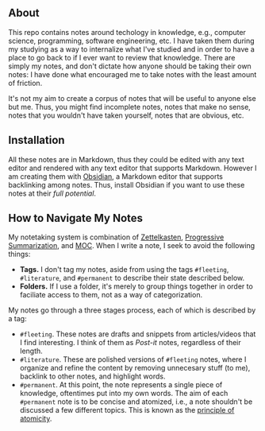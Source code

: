 ## About

This repo contains notes around techology in knowledge, e.g., computer science, programming, software engineering, etc. I have taken them during my studying as a way to internalize what I've studied and in order to have a place to go back to if I ever want to review that knowledge. There are simply my notes, and don't dictate how anyone should be taking their own notes: I have done what encouraged me to take notes with the least amount of friction. 

It's not my aim to create a corpus of notes that will be useful to anyone else but me. Thus, you might find incomplete notes, notes that make no sense, notes that you wouldn't have taken yourself, notes that are obvious, etc. 

## Installation
All these notes are in Markdown, thus they could be edited with any text editor and rendered with any text editor that supports Markdown. However I am creating them with [Obsidian](https://obsidian.md/), a Markdown editor that supports backlinking among notes. Thus, install Obsidian if you want to use these notes at their *full potential*.

## How to Navigate My Notes

My notetaking system is combination of [Zettelkasten](https://en.wikipedia.org/wiki/Zettelkasten), [Progressive Summarization](https://fortelabs.co/blog/series/ps/), and [MOC](https://medium.com/@nickmilo22/in-what-ways-can-we-form-useful-relationships-between-notes-9b9ec46973c6). When I write a note, I seek to avoid the following things:
- **Tags.** I don't tag my notes, aside from using the tags `#fleeting`, `#literature`, and `#permanent` to describe their state described below.
- **Folders.** If I use a folder, it's merely to group things together in order to faciliate access to them, not as a way of categorization. 

My notes go through a three stages process, each of which is described by a tag:
- `#fleeting`. These notes are drafts and snippets from articles/videos that I find interesting. I think of them as *Post-it* notes, regardless of their length. 
- `#literature`. These are polished versions of `#fleeting` notes, where I organize and refine the content by removing unnecesary stuff (to me), backlink to other notes, and highlight words. 
- `#permanent`. At this point, the note represents a single piece of knowledge, oftentimes put into my own words. The aim of each `#permanent` note is to be concise and atomized, i.e., a note shouldn't be discussed a few different topics. This is known as the [principle of atomicity](https://neuron.zettel.page/atomic#:~:text=Zettelkasten%20notes%20are%20atomic%20and,idea%20and%20one%20idea%20only.).


